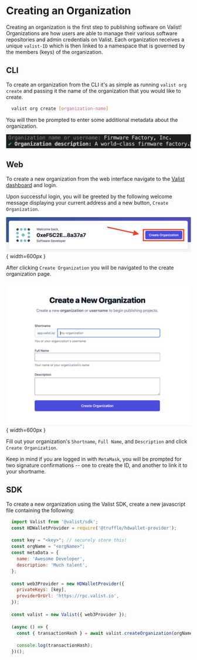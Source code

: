 # Creating an Organization

Creating an organization is the first step to publishing software on Valist! Organizations are how users are able to manage their various software repositories and admin credentials on Valist. Each organization receives a unique `valist-ID` which is then linked to a namespace that is governed by the members (keys) of the organization.

## CLI

To create an organization from the CLI it's as simple as running `valist org create` and passing it the name of the organization that you would like to create.

```bash
  valist org create [organization-name]
```

You will then be prompted to enter some additional metadata about the organization.

![cli-create-org-metadata](img/cli-org-create-metadata.png)

## Web

To create a new organization from the web interface navigate to the [Valist dashboard](https://app.valist.io) and login.

Upon successful login, you will be greeted by the following welcome message displaying your current address and a new button, `Create Organization`.

![create-organization-button](img/valist-create-org-button.png){ width=600px }

After clicking `Create Organization` you will be navigated to the create organization page.

![create-org-page](img/valist-create-org-form.png){ width=600px }

Fill out your organization's `Shortname`, `Full Name`, and `Description` and click `Create Organization`.

Keep in mind if you are logged in with `MetaMask`, you will be prompted for two signature confirmations -- one to create the ID, and another to link it to your shortname.

## SDK

To create a new organization using the Valist SDK, create a new javascript file containing the following:

```javascript
  import Valist from '@valist/sdk';
  const HDWalletProvider = require('@truffle/hdwallet-provider');

  const key = "<key>"; // securely store this!
  const orgName = "<orgName>";
  const metaData = {
    name: 'Awesome Developer',
    description: 'Much talent',
  };

  const web3Provider = new HDWalletProvider({
    privateKeys: [key],
    providerOrUrl: 'https://rpc.valist.io',
  });

  const valist = new Valist({ web3Provider });

  (async () => {
    const { transactionHash } = await valist.createOrganization(orgName, metaData);

    console.log(transactionHash);
  })();
```
